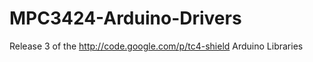 MPC3424-Arduino-Drivers
=======================

Release 3 of the http://code.google.com/p/tc4-shield Arduino Libraries